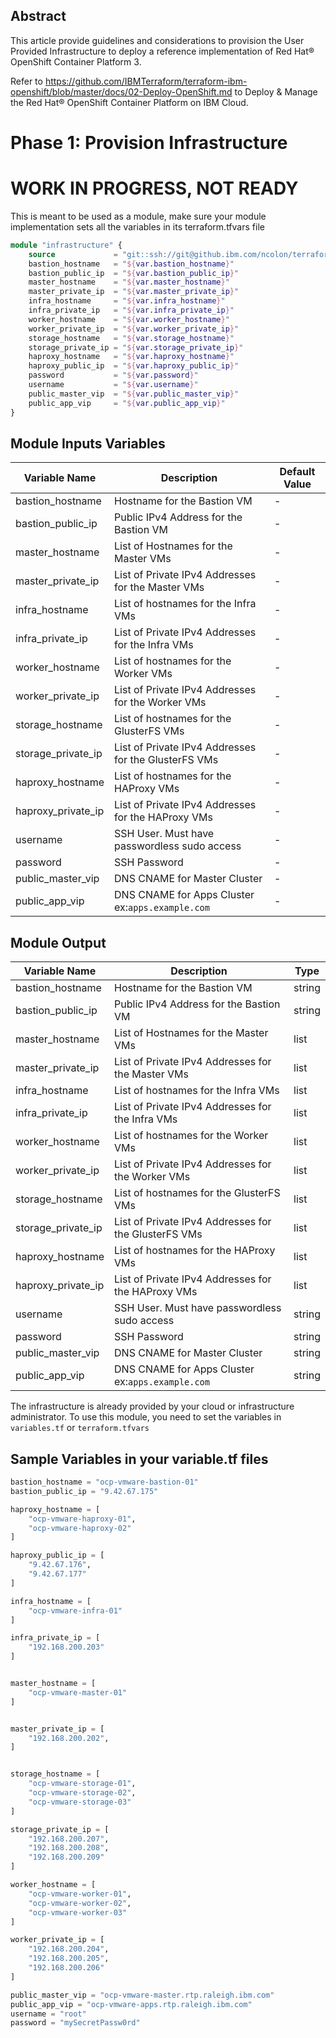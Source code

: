 ## Abstract
This article provide guidelines and considerations to provision the User Provided Infrastructure to deploy a reference implementation of Red Hat® OpenShift Container Platform 3.

Refer to https://github.com/IBMTerraform/terraform-ibm-openshift/blob/master/docs/02-Deploy-OpenShift.md to Deploy & Manage the Red Hat® OpenShift Container Platform on IBM Cloud.

# Phase 1: Provision Infrastructure

# WORK IN PROGRESS, NOT READY

This is meant to be used as a module, make sure your module implementation sets all the variables in its terraform.tfvars file

```terraform
module "infrastructure" {
    source             = "git::ssh://git@github.ibm.com/ncolon/terraform-openshift-userprovidedinfra.git"
    bastion_hostname   = "${var.bastion_hostname}"
    bastion_public_ip  = "${var.bastion_public_ip}"
    master_hostname    = "${var.master_hostname}"
    master_private_ip  = "${var.master_private_ip}"
    infra_hostname     = "${var.infra_hostname}"
    infra_private_ip   = "${var.infra_private_ip}"
    worker_hostname    = "${var.worker_hostname}"
    worker_private_ip  = "${var.worker_private_ip}"
    storage_hostname   = "${var.storage_hostname}"
    storage_private_ip = "${var.storage_private_ip}"
    haproxy_hostname   = "${var.haproxy_hostname}"
    haproxy_public_ip  = "${var.haproxy_public_ip}"
    password           = "${var.password}"
    username           = "${var.username}"
    public_master_vip  = "${var.public_master_vip}"
    public_app_vip     = "${var.public_app_vip}"
}
```

## Module Inputs Variables

|Variable Name|Description|Default Value|
|-------------|-----------|-------------|
|bastion_hostname|Hostname for the Bastion VM|-|
|bastion_public_ip|Public IPv4 Address for the Bastion VM|-|
|master_hostname|List of Hostnames for the Master VMs|-|
|master_private_ip|List of Private IPv4 Addresses for the Master VMs|-|
|infra_hostname|List of hostnames for the Infra VMs|-|
|infra_private_ip|List of Private IPv4 Addresses for the Infra VMs|-|
|worker_hostname|List of hostnames for the Worker VMs|-|
|worker_private_ip|List of Private IPv4 Addresses for the Worker VMs|-|
|storage_hostname|List of hostnames for the GlusterFS VMs|-|
|storage_private_ip|List of Private IPv4 Addresses for the GlusterFS VMs|-|
|haproxy_hostname|List of hostnames for the HAProxy VMs|-|
|haproxy_private_ip|List of Private IPv4 Addresses for the HAProxy VMs|-|
|username|SSH User.  Must have passwordless sudo access|-|
|password|SSH Password|-|
|public_master_vip|DNS CNAME for Master Cluster|-|
|public_app_vip|DNS CNAME for Apps Cluster ex:`apps.example.com`|-|


## Module Output
|Variable Name|Description|Type
|-------------|-----------|-------------|
|bastion_hostname|Hostname for the Bastion VM|string|
|bastion_public_ip|Public IPv4 Address for the Bastion VM|string|
|master_hostname|List of Hostnames for the Master VMs|list|
|master_private_ip|List of Private IPv4 Addresses for the Master VMs|list|
|infra_hostname|List of hostnames for the Infra VMs|list|
|infra_private_ip|List of Private IPv4 Addresses for the Infra VMs|list|
|worker_hostname|List of hostnames for the Worker VMs|list|
|worker_private_ip|List of Private IPv4 Addresses for the Worker VMs|list|
|storage_hostname|List of hostnames for the GlusterFS VMs|list|
|storage_private_ip|List of Private IPv4 Addresses for the GlusterFS VMs|list|
|haproxy_hostname|List of hostnames for the HAProxy VMs|list|
|haproxy_private_ip|List of Private IPv4 Addresses for the HAProxy VMs|list|
|username|SSH User.  Must have passwordless sudo access|string|
|password|SSH Password|string|
|public_master_vip|DNS CNAME for Master Cluster|string|
|public_app_vip|DNS CNAME for Apps Cluster ex:`apps.example.com`|string|


The infrastructure is already provided by your cloud or infrastructure administrator.  To use this module, you need to set the variables in `variables.tf` or `terraform.tfvars`

## Sample Variables in your variable.tf files
```terraform
bastion_hostname = "ocp-vmware-bastion-01"
bastion_public_ip = "9.42.67.175"

haproxy_hostname = [
    "ocp-vmware-haproxy-01",
    "ocp-vmware-haproxy-02"
]

haproxy_public_ip = [
    "9.42.67.176",
    "9.42.67.177"
]

infra_hostname = [
    "ocp-vmware-infra-01"
]

infra_private_ip = [
    "192.168.200.203"
]


master_hostname = [
    "ocp-vmware-master-01"
]


master_private_ip = [
    "192.168.200.202",
]


storage_hostname = [
    "ocp-vmware-storage-01",
    "ocp-vmware-storage-02",
    "ocp-vmware-storage-03"
]

storage_private_ip = [
    "192.168.200.207",
    "192.168.200.208",
    "192.168.200.209"
]

worker_hostname = [
    "ocp-vmware-worker-01",
    "ocp-vmware-worker-02",
    "ocp-vmware-worker-03"
]

worker_private_ip = [
    "192.168.200.204",
    "192.168.200.205",
    "192.168.200.206"
]

public_master_vip = "ocp-vmware-master.rtp.raleigh.ibm.com"
public_app_vip = "ocp-vmware-apps.rtp.raleigh.ibm.com"
username = "root"
password = "mySecretPassw0rd"
```
